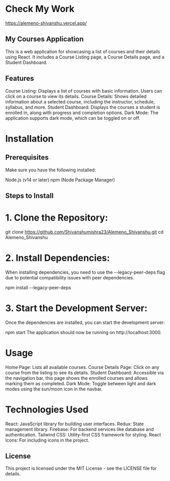# Check My Work
https://alemeno-shivanshu.vercel.app/

## My Courses Application

This is a web application for showcasing a list of courses and their details using React. It includes a Course Listing page, a Course Details page, and a Student Dashboard.

## Features

Course Listing: Displays a list of courses with basic information. Users can click on a course to view its details.
Course Details: Shows detailed information about a selected course, including the instructor, schedule, syllabus, and more.
Student Dashboard: Displays the courses a student is enrolled in, along with progress and completion options.
Dark Mode: The application supports dark mode, which can be toggled on or off.

# Installation

## Prerequisites

Make sure you have the following installed:

Node.js (v14 or later)
npm (Node Package Manager)

## Steps to Install

# 1. Clone the Repository:

git clone https://github.com/Shivanshumishra23/Alemeno_Shivanshu.git
cd Alemeno_Shivanshu

# 2. Install Dependencies:

When installing dependencies, you need to use the --legacy-peer-deps flag due to potential compatibility issues with peer dependencies.

npm install --legacy-peer-deps

# 3. Start the Development Server:

Once the dependencies are installed, you can start the development server:

npm start
The application should now be running on http://localhost:3000.

# Usage

Home Page: Lists all available courses.
Course Details Page: Click on any course from the listing to see its details.
Student Dashboard: Accessible via the navigation bar, this page shows the enrolled courses and allows marking them as completed.
Dark Mode: Toggle between light and dark modes using the sun/moon icon in the navbar.

# Technologies Used
React: JavaScript library for building user interfaces.
Redux: State management library.
Firebase: For backend services like database and authentication.
Tailwind CSS: Utility-first CSS framework for styling.
React Icons: For including icons in the project.

## License

This project is licensed under the MIT License - see the LICENSE file for details.
